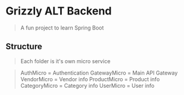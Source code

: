 
# Grizzly ALT Backend

> A fun project to learn Spring Boot

## Structure

> Each folder is it's own micro service

> AuthMicro = Authentication
> GatewayMicro = Main API Gateway
> VendorMicro = Vendor info
> ProductMicro = Product info
> CategoryMicro = Category info
> UserMicro = User info
